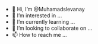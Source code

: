 - 👋 Hi, I’m @Muhamadslevanay
- 👀 I’m interested in ...
- 🌱 I’m currently learning ...
- 💞️ I’m looking to collaborate on ...
- 📫 How to reach me ...

<!---
Muhamadslevanay/Muhamadslevanay is a ✨ special ✨ repository because its `README.md` (this file) appears on your GitHub profile.
You can click the Preview link to take a look at your changes.
--->
